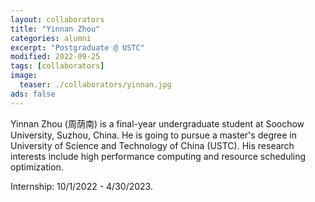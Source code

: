 ```yaml
---
layout: collaborators
title: "Yinnan Zhou"
categories: alumni
excerpt: "Postgraduate @ USTC"
modified: 2022-09-25
tags: [collaborators]
image:
  teaser: ./collaborators/yinnan.jpg
ads: false
---
```


Yinnan Zhou (周荫南) is a final-year undergraduate student at Soochow University, Suzhou, China. He is going to pursue a master's degree in University of Science and Technology of China (USTC). His research interests include high performance computing and resource scheduling optimization.

Internship: 10/1/2022 - 4/30/2023.